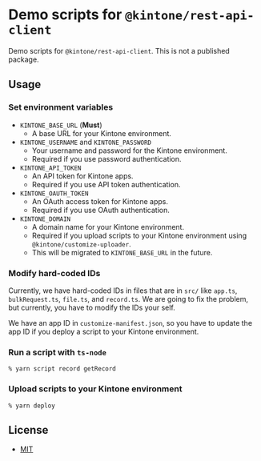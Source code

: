 # Demo scripts for `@kintone/rest-api-client`

Demo scripts for `@kintone/rest-api-client`.
This is not a published package.

## Usage

### Set environment variables

- `KINTONE_BASE_URL` (**Must**)
  - A base URL for your Kintone environment.
- `KINTONE_USERNAME` and `KINTONE_PASSWORD`
  - Your username and password for the Kintone environment.
  - Required if you use password authentication.
- `KINTONE_API_TOKEN`
  - An API token for Kintone apps.
  - Required if you use API token authentication.
- `KINTONE_OAUTH_TOKEN`
  - An OAuth access token for Kintone apps.
  - Required if you use OAuth authentication.
- `KINTONE_DOMAIN`
  - A domain name for your Kintone environment.
  - Required if you upload scripts to your Kintone environment using `@kintone/customize-uploader`.
  - This will be migrated to `KINTONE_BASE_URL` in the future.

### Modify hard-coded IDs

Currently, we have hard-coded IDs in files that are in `src/` like `app.ts`, `bulkRequest.ts`, `file.ts`, and `record.ts`.
We are going to fix the problem, but currently, you have to modify the IDs your self.

We have an app ID in `customize-manifest.json`, so you have to update the app ID if you deploy a script to your Kintone environment.

### Run a script with `ts-node`

```
% yarn script record getRecord
```

### Upload scripts to your Kintone environment

```
% yarn deploy
```

## License

- [MIT](LICENSE)
